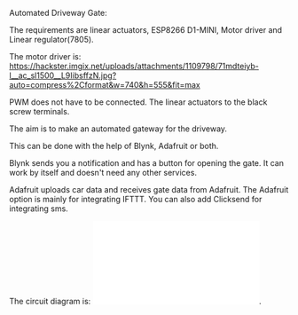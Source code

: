 Automated Driveway Gate:

  The requirements are linear actuators, ESP8266 D1-MINI, Motor driver and Linear regulator(7805).
  
  The motor driver is:
  https://hackster.imgix.net/uploads/attachments/1109798/71mdteiyb-l__ac_sl1500__L9IibsffzN.jpg?auto=compress%2Cformat&w=740&h=555&fit=max
  
  PWM does not have to be connected. The linear actuators to the black screw terminals.
  
  The aim is to make an automated gateway for the driveway. 
  
  This can be done with the help of Blynk, Adafruit or both.
  
  Blynk sends you a notification and has a button for opening the gate. It can work by itself and doesn't need any other services.
  
  Adafruit uploads car data and receives gate data from Adafruit. The Adafruit option is mainly for integrating IFTTT. You can also add Clicksend for integrating sms.
  
  The circuit diagram is:
  ![](file:///C:/Users/Snehan%20Jayakumar/Downloads/schematic_driveway_gate_schematic_2020-04-26_09-37-34_HhXLnmzLOS%20(1).pdf).
  
